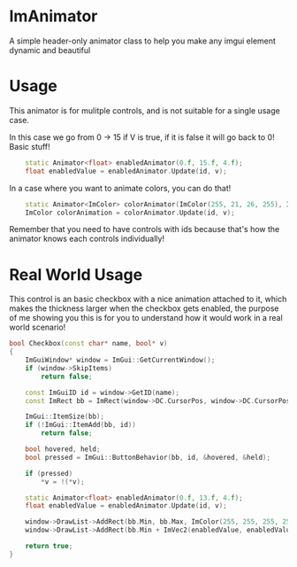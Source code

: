 # ImAnimator
A simple header-only animator class to help you make any imgui element dynamic and beautiful

# Usage

This animator is for mulitple controls, and is not suitable for a single usage case.

In this case we go from 0 -> 15 if V is true, if it is false it will go back to 0! Basic stuff!
```cpp
    static Animator<float> enabledAnimator(0.f, 15.f, 4.f);
    float enabledValue = enabledAnimator.Update(id, v);
```

In a case where you want to animate colors, you can do that!
```cpp
    static Animator<ImColor> colorAnimator(ImColor(255, 21, 26, 255), ImColor(21, 26, 54, 255), 4.f);
    ImColor colorAnimation = colorAnimator.Update(id, v);
```

Remember that you need to have controls with ids because that's how the animator knows each controls individually!

# Real World Usage

This control is an basic checkbox with a nice animation attached to it, which makes the thickness larger when the checkbox gets enabled,
the purpose of me showing you this is for you to understand how it would work in a real world scenario!
```cpp
bool Checkbox(const char* name, bool* v)
{
    ImGuiWindow* window = ImGui::GetCurrentWindow();
    if (window->SkipItems)
        return false;

    const ImGuiID id = window->GetID(name);
    const ImRect bb = ImRect(window->DC.CursorPos, window->DC.CursorPos + ImVec2(20, 20));

    ImGui::ItemSize(bb);
    if (!ImGui::ItemAdd(bb, id))
        return false;

    bool hovered, held;
    bool pressed = ImGui::ButtonBehavior(bb, id, &hovered, &held);

    if (pressed)
        *v = !(*v);

    static Animator<float> enabledAnimator(0.f, 13.f, 4.f);
    float enabledValue = enabledAnimator.Update(id, v);

    window->DrawList->AddRect(bb.Min, bb.Max, ImColor(255, 255, 255, 255), 0.f);
    window->DrawList->AddRect(bb.Min + ImVec2(enabledValue, enabledValue), bb.Max - ImVec2(enabledValue, enabledValue), ImColor(255, 255, 255, 255), 0.f, 0, enabledValue);

    return true;
}
```
